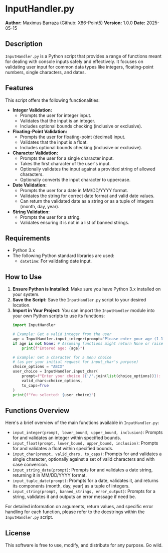 # InputHandler.py

**Author:** Maximus Barraza (Github: X86-Point5)
**Version:** 1.0.0
**Date:** 2025-05-15

## Description

`InputHandler.py` is a Python script that provides a range of functions meant for dealing with console inputs safely and effectively. It focuses on validating user input for common data types like integers, floating-point numbers, single characters, and dates.

## Features

This script offers the following functionalities:

* **Integer Validation:**
    * Prompts the user for integer input.
    * Validates that the input is an integer.
    * Includes optional bounds checking (inclusive or exclusive).
* **Floating-Point Validation:**
    * Prompts the user for floating-point (decimal) input.
    * Validates that the input is a float.
    * Includes optional bounds checking (inclusive or exclusive).
* **Character Validation:**
    * Prompts the user for a single character input.
    * Takes the first character of the user's input.
    * Optionally validates the input against a provided string of allowed characters.
    * Optionally converts the input character to uppercase.
* **Date Validation:**
    * Prompts the user for a date in MM/DD/YYYY format.
    * Validates the string for correct date format and valid date values.
    * Can return the validated date as a string or as a tuple of integers (month, day, year).
* **String Validation:**
    * Prompts the user for a string.
    * Validates ensuring it is not in a list of banned strings.

## Requirements

* Python 3.x
* The following Python standard libraries are used:
    * `datetime`: For validating date input.

## How to Use

1.  **Ensure Python is Installed:** Make sure you have Python 3.x installed on your system.
2.  **Save the Script:** Save the `InputHandler.py` script to your desired location.
3.  **Import in Your Project:** You can import the `InputHandler` module into your own Python scripts to use its functions:
    ```python
    import InputHandler

    # Example: Get a valid integer from the user
    age = InputHandler.input_integer(prompt="Please enter your age (1-120): ", lower_bound=1, upper_bound=120)
    if age is not None: # Assuming functions might return None or raise error on unrecoverable input issues, though current ones loop
        print(f"Entered age: {age}")

    # Example: Get a character for a menu choice
    # (as per your initial request for input_char's purpose)
    choice_options = "ABCX"
    user_choice = InputHandler.input_char(
        prompt=f"Enter your choice ({'/'.join(list(choice_options))}): ",
        valid_chars=choice_options,
        to_caps=True
    )
    print(f"You selected: {user_choice}")
    ```
## Functions Overview

Here's a brief overview of the main functions available in `InputHandler.py`:

* `input_integer(prompt, lower_bound, upper_bound, inclusion)`: Prompts for and validates an integer within specified bounds.
* `input_float(prompt, lower_bound, upper_bound, inclusion)`: Prompts for and validates a float within specified bounds.
* `input_char(prompt, valid_chars, to_caps)`: Prompts for and validates a single character, optionally against a set of valid characters and with case conversion.
* `input_string_date(prompt)`: Prompts for and validates a date string, returning it in MM/DD/YYYY format.
* `input_tuple_date(prompt)`: Prompts for a date, validates it, and returns its components (month, day, year) as a tuple of integers.
* `input_string(prompt, banned_strings, error_output)`: Prompts for a string, validates it and outputs an error message if need be.

For detailed information on arguments, return values, and specific error handling for each function, please refer to the docstrings within the `InputHandler.py` script.

## License

This software is free to use, modify, and distribute for any purpose. Go wild.
